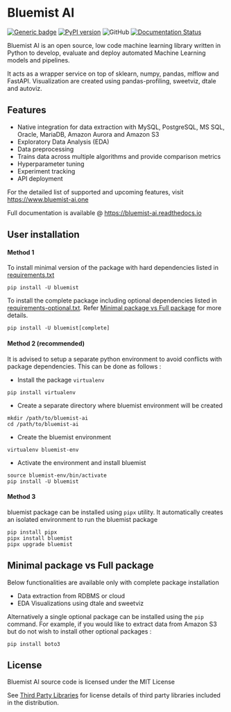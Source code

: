 # Bluemist AI

[![Generic badge](https://img.shields.io/badge/python-3.9-blue.svg)](https://shields.io/)
[![PyPI version](https://badge.fury.io/py/bluemist.svg)](https://badge.fury.io/py/bluemist)
![GitHub](https://img.shields.io/github/license/mist-projects/bluemist-ai)
[![Documentation Status](https://readthedocs.org/projects/bluemist-ai/badge/?version=latest)](https://bluemist-ai.readthedocs.io/en/latest/?badge=latest)

Bluemist AI is an open source, low code machine learning library written in Python to develop, evaluate and deploy automated Machine
Learning models and pipelines.

It acts as a wrapper service on top of sklearn, numpy, pandas, mlflow and FastAPI. Visualization are created using
pandas-profiling, sweetviz, dtale and autoviz. 

## Features
- Native integration for data extraction with MySQL, PostgreSQL, MS SQL, Oracle, MariaDB, Amazon Aurora and Amazon S3
- Exploratory Data Analysis (EDA)
- Data preprocessing
- Trains data across multiple algorithms and provide comparison metrics
- Hyperparameter tuning
- Experiment tracking
- API deployment

For the detailed list of supported and upcoming features, visit https://www.bluemist-ai.one

Full documentation is available @ https://bluemist-ai.readthedocs.io

## User installation

#### Method 1

To install minimal version of the package with hard dependencies listed in  [requirements.txt](https://github.com/mist-projects/bluemist-ai/blob/f0f6f74e70b24171a6df13b90220139ede70f4e3/requirements.txt)

```{python}
pip install -U bluemist
```

To install the complete package including optional dependencies listed
in  [requirements-optional.txt](https://github.com/mist-projects/bluemist-ai/blob/8db75fc52824783f7d9e9a2ad2f65e51d3a30e33/requirements-optional.txt).
Refer [Minimal package vs Full package](#minimal-package-vs-full-package) for more details.

```{python}
pip install -U bluemist[complete]
```

#### Method 2 (recommended)
It is advised to setup a separate python environment to avoid conflicts with package dependencies. 
This can be done as follows :

- Install the package ``virtualenv``

```{python}
pip install virtualenv
```

- Create a separate directory where bluemist environment will be created

```{python}
mkdir /path/to/bluemist-ai
cd /path/to/bluemist-ai
```

- Create the bluemist environment

```{python}
virtualenv bluemist-env
```

- Activate the environment and install bluemist

```{python}
source bluemist-env/bin/activate
pip install -U bluemist
```

#### Method 3

bluemist package can be installed using ``pipx`` utility. It automatically creates an isolated environment to run the
bluemist package

```{python}
pip install pipx
pipx install bluemist
pipx upgrade bluemist
```

## Minimal package vs Full package
Below functionalities are available only with complete package installation

- Data extraction from RDBMS or cloud
- EDA Visualizations using dtale and sweetviz

Alternatively a single optional package can be installed using the ``pip`` command. For example, if you would like to
extract data from Amazon S3 but do not wish to install other optional packages :

```{python}
pip install boto3
```

## License

Bluemist AI source code is licensed under the MIT License

See [Third Party Libraries](https://github.com/mist-projects/bluemist-ai/wiki/Third-Part-Libraries) for license details of third party libraries included in the distribution.

